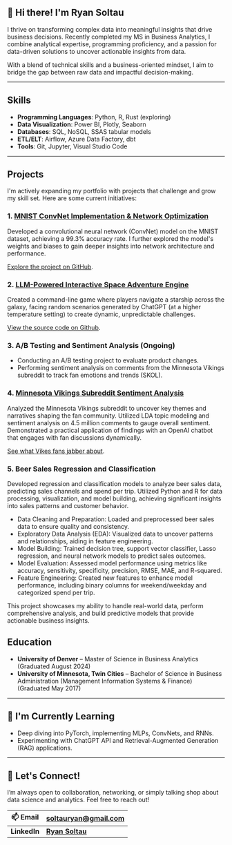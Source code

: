## 👋 Hi there! I'm Ryan Soltau

I thrive on transforming complex data into meaningful insights that drive business decisions. Recently completed my MS in Business Analytics, I combine analytical expertise, programming proficiency, and a passion for data-driven solutions to uncover actionable insights from data.

With a blend of technical skills and a business-oriented mindset, I aim to bridge the gap between raw data and impactful decision-making.

---

## Skills

- **Programming Languages**: Python, R, Rust (exploring)
- **Data Visualization**: Power BI, Plotly, Seaborn
- **Databases**: SQL, NoSQL, SSAS tabular models
- **ETL/ELT**: Airflow, Azure Data Factory, dbt
- **Tools**: Git, Jupyter, Visual Studio Code

---

## Projects

I'm actively expanding my portfolio with projects that challenge and grow my skill set. Here are some current initiatives:

### 1. **[MNIST ConvNet Implementation &amp; Network Optimization](https://github.com/soltauryan/Portfolio/tree/main/Projects/pytorch_MNIST_ConvNet)**

Developed a convolutional neural network (ConvNet) model on the MNIST dataset, achieving a 99.3% accuracy rate. I further explored the model's weights and biases to gain deeper insights into network architecture and performance.

[Explore the project on GitHub](https://github.com/soltauryan/Portfolio/tree/main/Projects/pytorch_MNIST_ConvNet).

### 2. **[LLM-Powered Interactive Space Adventure Engine](https://github.com/soltauryan/Portfolio/tree/main/Projects/space_adventure_with_chatgpt)**

Created a command-line game where players navigate a starship across the galaxy, facing random scenarios generated by ChatGPT (at a higher temperature setting) to create dynamic, unpredictable challenges.

[View the source code on Github](https://github.com/soltauryan/Portfolio/tree/main/Projects/space_adventure_with_chatgpt).

### 3. **A/B Testing and Sentiment Analysis** (Ongoing)

* Conducting an A/B testing project to evaluate product changes.
* Performing sentiment analysis on comments from the Minnesota Vikings subreddit to track fan emotions and trends (SKOL).

### 4. **[Minnesota Vikings Subreddit Sentiment Analysis](https://github.com/soltauryan/Portfolio/tree/main/Projects/mn_vikings_sentiment_analysis)**

Analyzed the Minnesota Vikings subreddit to uncover key themes and narratives shaping the fan community. Utilized LDA topic modeling and sentiment analysis on 4.5 million comments to gauge overall sentiment. Demonstrated a practical application of findings with an OpenAI chatbot that engages with fan discussions dynamically.

[See what Vikes fans jabber about](https://github.com/soltauryan/Portfolio/tree/main/Projects/mn_vikings_sentiment_analysis).

### 5. Beer Sales Regression and Classification

Developed regression and classification models to analyze beer sales data, predicting sales channels and spend per trip. Utilized Python and R for data processing, visualization, and model building, achieving significant insights into sales patterns and customer behavior.

* Data Cleaning and Preparation: Loaded and preprocessed beer sales data to ensure quality and consistency.
* Exploratory Data Analysis (EDA): Visualized data to uncover patterns and relationships, aiding in feature engineering.
* Model Building: Trained decision tree, support vector classifier, Lasso regression, and neural network models to predict sales outcomes.
* Model Evaluation: Assessed model performance using metrics like accuracy, sensitivity, specificity, precision, RMSE, MAE, and R-squared.
* Feature Engineering: Created new features to enhance model performance, including binary columns for weekend/weekday and categorized spend per trip.

This project showcases my ability to handle real-world data, perform comprehensive analysis, and build predictive models that provide actionable business insights.

## Education

- **University of Denver** – Master of Science in Business Analytics (Graduated August 2024)
- **University of Minnesota, Twin Cities** – Bachelor of Science in Business Administration (Management Information Systems & Finance) (Graduated May 2017)

---

## 🌱 I'm Currently Learning

- Deep diving into PyTorch, implementing MLPs, ConvNets, and RNNs.
- Experimenting with ChatGPT API and Retrieval-Augmented Generation (RAG) applications.

---

## 💬 Let's Connect!

I’m always open to collaboration, networking, or simply talking shop about data science and analytics. Feel free to reach out!

| 📫 Email           | soltauryan@gmail.com                                                              |
| ------------------ | --------------------------------------------------------------------------------- |
| **LinkedIn** | **[Ryan Soltau](https://www.linkedin.com/in/ryansoltau/ "Ryan Soltau LinkedIn")** |
